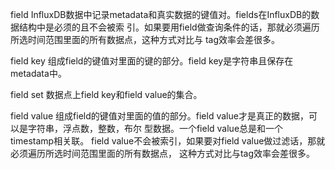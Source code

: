 


field
InfluxDB数据中记录metadata和真实数据的键值对。fields在InfluxDB的数据结构中是必须的且不会被索
引。如果要用field做查询条件的话，那就必须遍历所选时间范围里面的所有数据点，这种方式对比与
tag效率会差很多。

field key
组成field的键值对里面的键的部分。field key是字符串且保存在metadata中。


field set
数据点上field key和field value的集合。

field value
组成field的键值对里面的值的部分。field value才是真正的数据，可以是字符串，浮点数，整数，布尔
型数据。一个field value总是和一个timestamp相关联。
field value不会被索引，如果要对field value做过滤话，那就必须遍历所选时间范围里面的所有数据点，
这种方式对比与tag效率会差很多。



